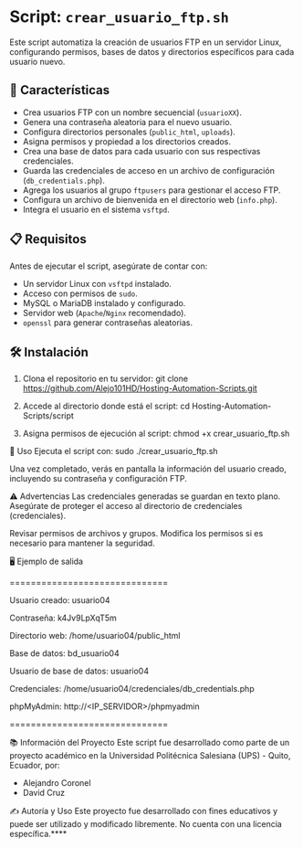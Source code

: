 # Script: `crear_usuario_ftp.sh`

Este script automatiza la creación de usuarios FTP en un servidor Linux, configurando permisos, bases de datos y directorios específicos para cada usuario nuevo.

## 🚀 Características

- Crea usuarios FTP con un nombre secuencial (`usuarioXX`).
- Genera una contraseña aleatoria para el nuevo usuario.
- Configura directorios personales (`public_html`, `uploads`).
- Asigna permisos y propiedad a los directorios creados.
- Crea una base de datos para cada usuario con sus respectivas credenciales.
- Guarda las credenciales de acceso en un archivo de configuración (`db_credentials.php`).
- Agrega los usuarios al grupo `ftpusers` para gestionar el acceso FTP.
- Configura un archivo de bienvenida en el directorio web (`info.php`).
- Integra el usuario en el sistema `vsftpd`.

## 📋 Requisitos

Antes de ejecutar el script, asegúrate de contar con:

- Un servidor Linux con `vsftpd` instalado.
- Acceso con permisos de `sudo`.
- MySQL o MariaDB instalado y configurado.
- Servidor web (`Apache`/`Nginx` recomendado).
- `openssl` para generar contraseñas aleatorias.

## 🛠️ Instalación

1. Clona el repositorio en tu servidor:
   git clone https://github.com/Alejo101HD/Hosting-Automation-Scripts.git
   
2. Accede al directorio donde está el script:
   cd Hosting-Automation-Scripts/script
   
3. Asigna permisos de ejecución al script:
   chmod +x crear_usuario_ftp.sh
   
🚀 Uso
Ejecuta el script con:
sudo ./crear_usuario_ftp.sh

Una vez completado, verás en pantalla la información del usuario creado, incluyendo su contraseña y configuración FTP.

⚠️ Advertencias
Las credenciales generadas se guardan en texto plano. Asegúrate de proteger el acceso al directorio de credenciales (credenciales).

Revisar permisos de archivos y grupos. Modifica los permisos si es necesario para mantener la seguridad.

🖥️ Ejemplo de salida

==============================

Usuario creado: usuario04

Contraseña: k4Jv9LpXqT5m

Directorio web: /home/usuario04/public_html

Base de datos: bd_usuario04

Usuario de base de datos: usuario04

Credenciales: /home/usuario04/credenciales/db_credentials.php

phpMyAdmin: http://<IP_SERVIDOR>/phpmyadmin

==============================

📚 Información del Proyecto
Este script fue desarrollado como parte de un proyecto académico en la Universidad Politécnica Salesiana (UPS) - Quito, Ecuador, por:

   - Alejandro Coronel
   - David Cruz

✍️ Autoría y Uso
Este proyecto fue desarrollado con fines educativos y puede ser utilizado y modificado libremente. No cuenta con una licencia específica.****
